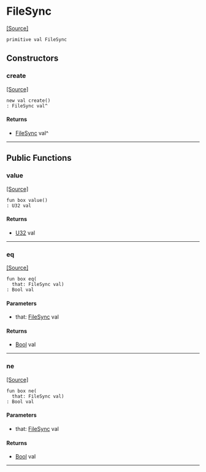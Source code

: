 # FileSync
<span class="source-link">[[Source]](src/files/file_caps.md#L-0-36)</span>
```pony
primitive val FileSync
```

## Constructors

### create
<span class="source-link">[[Source]](src/files/file_caps.md#L-0-36)</span>


```pony
new val create()
: FileSync val^
```

#### Returns

* [FileSync](files-FileSync.md) val^

---

## Public Functions

### value
<span class="source-link">[[Source]](src/files/file_caps.md#L-0-37)</span>


```pony
fun box value()
: U32 val
```

#### Returns

* [U32](builtin-U32.md) val

---

### eq
<span class="source-link">[[Source]](src/files/file_caps.md#L-0-37)</span>


```pony
fun box eq(
  that: FileSync val)
: Bool val
```
#### Parameters

*   that: [FileSync](files-FileSync.md) val

#### Returns

* [Bool](builtin-Bool.md) val

---

### ne
<span class="source-link">[[Source]](src/files/file_caps.md#L-0-37)</span>


```pony
fun box ne(
  that: FileSync val)
: Bool val
```
#### Parameters

*   that: [FileSync](files-FileSync.md) val

#### Returns

* [Bool](builtin-Bool.md) val

---

